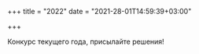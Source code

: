 +++
title = "2022"
date = "2021-28-01T14:59:39+03:00"

+++

Конкурс текущего года, присылайте решения!